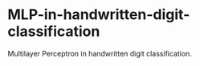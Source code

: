 # MLP-in-handwritten-digit-classification
Multilayer Perceptron in handwritten digit classification.
